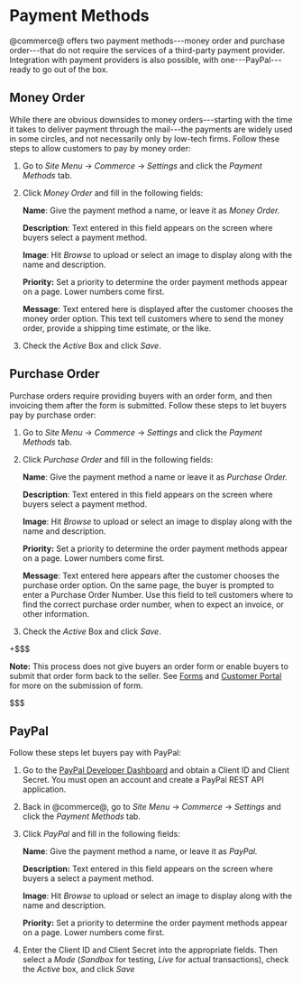 # Payment Methods [](id=payment-methods)

@commerce@ offers two payment methods---money order and purchase order---that do
not require the services of a third-party payment provider. Integration with
payment providers is also possible, with one---PayPal---ready to go out of the
box.

## Money Order [](id=money-order)

While there are obvious downsides to money orders---starting with the time it
takes to deliver payment through the mail---the payments are widely used in some
circles, and not necessarily only by low-tech firms. Follow these steps to allow
customers to pay by money order:

1.  Go to *Site Menu* &rarr; *Commerce* &rarr; *Settings* and click the
    *Payment Methods* tab.

2.  Click *Money Order* and fill in the following fields:

    **Name**: Give the payment method a name, or leave it as *Money Order.*

    **Description**: Text entered in this field appears on the screen where
    buyers select a payment method.

    **Image**: Hit *Browse* to upload or select an image to display along with
    the name and description.

    **Priority:** Set a priority to determine the order payment methods appear
    on a page. Lower numbers come first.

    **Message**: Text entered here is displayed after the customer chooses the
    money order option. This text tell customers where to send the money order,
    provide a shipping time estimate, or the like.

3.  Check the *Active* Box and click *Save*.

## Purchase Order [](id=purchase-order)

Purchase orders require providing buyers with an order form, and then invoicing
them after the form is submitted. Follow these steps to let buyers pay by
purchase order:

1.  Go to *Site Menu* &rarr; *Commerce* &rarr; *Settings* and click the
    *Payment Methods* tab.

2.  Click *Purchase Order* and fill in the following fields:

    **Name**: Give the payment method a name or leave it as *Purchase Order.*

    **Description**: Text entered in this field appears on the screen where
    buyers select a payment method.

    **Image**: Hit *Browse* to upload or select an image to display along with
    the name and description.

    **Priority:** Set a priority to determine the order payment methods appear
    on a page. Lower numbers come first.

    **Message**: Text entered here appears after the customer chooses the
    purchase order option. On the same page, the buyer is prompted to enter
    a Purchase Order Number. Use this field to tell customers where to find the
    correct purchase order number, when to expect an invoice, or other
    information.

3.  Check the *Active* Box and click *Save*.


+$$$

**Note:** This process does not give buyers an order form or enable buyers to
submit that order form back to the seller. See
[Forms](/discover/portal/-/knowledge_base/7-1/forms) and [Customer
Portal](/web/liferay-emporio/documentation/-/knowledge_base/1-0/customer-portal)
for more on the submission of form. 

$$$

## PayPal [](id=paypal)

Follow these steps let buyers pay with PayPal:

1.  Go to the 
    [PayPal Developer
    Dashboard](https://developer.paypal.com/developer/applications/create) and
    obtain a Client ID and Client Secret. You must open an account and create
    a PayPal REST API application.

2.  Back in @commerce@, go to *Site Menu* &rarr; *Commerce* &rarr; *Settings*
    and click the *Payment Methods* tab.

3.  Click *PayPal* and fill in the following fields:

    **Name**: Give the payment method a name, or leave it as *PayPal.*

    **Description:** Text entered in this field appears on the screen where
    buyers a select a payment method.

    **Image**: Hit *Browse* to upload or select an image to display along with
    the name and description.

    **Priority:** Set a priority to determine the order payment methods appear
    on a page. Lower numbers come first.

4.  Enter the Client ID and Client Secret into the appropriate fields. Then
    select a *Mode* (*Sandbox* for testing, *Live* for actual transactions),
    check the *Active* box, and click *Save*
